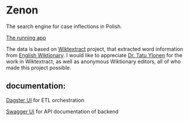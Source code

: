 # Zenon
The search engine for case inflections in Polish.

[The running app](https://zenon-frontend.vercel.app/)

The data is based on [Wiktextract](https://github.com/tatuylonen/wiktextract) project, that extracted word information from [English Wiktionary](https://en.wiktionary.org/).
I would like to appreciate [Dr. Tatu Ylonen](https://ylonen.org/) for the work in Wiktextract,
as well as anonymous Wiktionary editors, all of who made this project possible.

## documentation:
[Dagster UI](https://zenon-etl.fly.dev/) for ETL orchestration


[Swagger UI](https://zenon-backend.fly.dev/docs) for API documentation of backend
